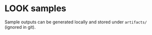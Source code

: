 # LOOK samples

Sample outputs can be generated locally and stored under `artifacts/` (ignored in git).
